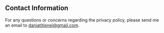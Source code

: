 ## Contact Information

For any questions or concerns regarding the privacy policy, please send me an email to daniatitienei@gmail.com.

